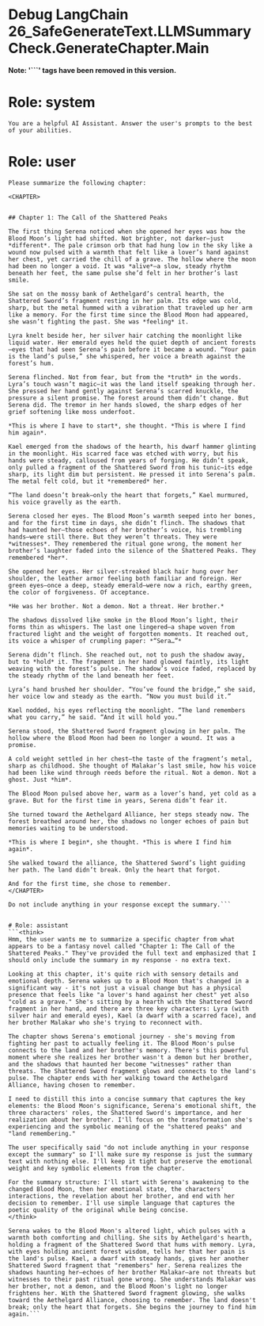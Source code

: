 # Debug LangChain 26_SafeGenerateText.LLMSummaryCheck.GenerateChapter.Main
**Note: '```' tags have been removed in this version.**



# Role: system
```You are a helpful AI Assistant. Answer the user's prompts to the best of your abilities.```


# Role: user
```
Please summarize the following chapter:

<CHAPTER>


## Chapter 1: The Call of the Shattered Peaks  

The first thing Serena noticed when she opened her eyes was how the Blood Moon’s light had shifted. Not brighter, not darker—just *different*. The pale crimson orb that had hung low in the sky like a wound now pulsed with a warmth that felt like a lover’s hand against her chest, yet carried the chill of a grave. The hollow where the moon had been no longer a void. It was *alive*—a slow, steady rhythm beneath her feet, the same pulse she’d felt in her brother’s last smile.  

She sat on the mossy bank of Aethelgard’s central hearth, the Shattered Sword’s fragment resting in her palm. Its edge was cold, sharp, but the metal hummed with a vibration that traveled up her arm like a memory. For the first time since the Blood Moon had appeared, she wasn’t fighting the past. She was *feeling* it.  

Lyra knelt beside her, her silver hair catching the moonlight like liquid water. Her emerald eyes held the quiet depth of ancient forests—eyes that had seen Serena’s pain before it became a wound. “Your pain is the land’s pulse,” she whispered, her voice a breath against the forest’s hum.  

Serena flinched. Not from fear, but from the *truth* in the words. Lyra’s touch wasn’t magic—it was the land itself speaking through her. She pressed her hand gently against Serena’s scarred knuckle, the pressure a silent promise. The forest around them didn’t change. But Serena did. The tremor in her hands slowed, the sharp edges of her grief softening like moss underfoot.  

*This is where I have to start*, she thought. *This is where I find him again*.  

Kael emerged from the shadows of the hearth, his dwarf hammer glinting in the moonlight. His scarred face was etched with worry, but his hands were steady, calloused from years of forging. He didn’t speak, only pulled a fragment of the Shattered Sword from his tunic—its edge sharp, its light dim but persistent. He pressed it into Serena’s palm. The metal felt cold, but it *remembered* her.  

“The land doesn’t break—only the heart that forgets,” Kael murmured, his voice gravelly as the earth.  

Serena closed her eyes. The Blood Moon’s warmth seeped into her bones, and for the first time in days, she didn’t flinch. The shadows that had haunted her—those echoes of her brother’s voice, his trembling hands—were still there. But they weren’t threats. They were *witnesses*. They remembered the ritual gone wrong, the moment her brother’s laughter faded into the silence of the Shattered Peaks. They remembered *her*.  

She opened her eyes. Her silver-streaked black hair hung over her shoulder, the leather armor feeling both familiar and foreign. Her green eyes—once a deep, steady emerald—were now a rich, earthy green, the color of forgiveness. Of acceptance.  

*He was her brother. Not a demon. Not a threat. Her brother.*  

The shadows dissolved like smoke in the Blood Moon’s light, their forms thin as whispers. The last one lingered—a shape woven from fractured light and the weight of forgotten moments. It reached out, its voice a whisper of crumpling paper: *“Sera…”*  

Serena didn’t flinch. She reached out, not to push the shadow away, but to *hold* it. The fragment in her hand glowed faintly, its light weaving with the forest’s pulse. The shadow’s voice faded, replaced by the steady rhythm of the land beneath her feet.  

Lyra’s hand brushed her shoulder. “You’ve found the bridge,” she said, her voice low and steady as the earth. “Now you must build it.”  

Kael nodded, his eyes reflecting the moonlight. “The land remembers what you carry,” he said. “And it will hold you.”  

Serena stood, the Shattered Sword fragment glowing in her palm. The hollow where the Blood Moon had been no longer a wound. It was a promise.  

A cold weight settled in her chest—the taste of the fragment’s metal, sharp as childhood. She thought of Malakar’s last smile, how his voice had been like wind through reeds before the ritual. Not a demon. Not a ghost. Just *him*.  

The Blood Moon pulsed above her, warm as a lover’s hand, yet cold as a grave. But for the first time in years, Serena didn’t fear it.  

She turned toward the Aethelgard Alliance, her steps steady now. The forest breathed around her, the shadows no longer echoes of pain but memories waiting to be understood.  

*This is where I begin*, she thought. *This is where I find him again*.  

She walked toward the alliance, the Shattered Sword’s light guiding her path. The land didn’t break. Only the heart that forgot.  

And for the first time, she chose to remember.
</CHAPTER>

Do not include anything in your response except the summary.```


# Role: assistant
```<think>
Hmm, the user wants me to summarize a specific chapter from what appears to be a fantasy novel called "Chapter 1: The Call of the Shattered Peaks." They've provided the full text and emphasized that I should only include the summary in my response - no extra text.

Looking at this chapter, it's quite rich with sensory details and emotional depth. Serena wakes up to a Blood Moon that's changed in a significant way - it's not just a visual change but has a physical presence that feels like "a lover's hand against her chest" yet also "cold as a grave." She's sitting by a hearth with the Shattered Sword fragment in her hand, and there are three key characters: Lyra (with silver hair and emerald eyes), Kael (a dwarf with a scarred face), and her brother Malakar who she's trying to reconnect with.

The chapter shows Serena's emotional journey - she's moving from fighting her past to actually feeling it. The Blood Moon's pulse connects to the land and her brother's memory. There's this powerful moment where she realizes her brother wasn't a demon but her brother, and the shadows that haunted her become "witnesses" rather than threats. The Shattered Sword fragment glows and connects to the land's pulse. The chapter ends with her walking toward the Aethelgard Alliance, having chosen to remember.

I need to distill this into a concise summary that captures the key elements: the Blood Moon's significance, Serena's emotional shift, the three characters' roles, the Shattered Sword's importance, and her realization about her brother. I'll focus on the transformation she's experiencing and the symbolic meaning of the "shattered peaks" and "land remembering."

The user specifically said "do not include anything in your response except the summary" so I'll make sure my response is just the summary text with nothing else. I'll keep it tight but preserve the emotional weight and key symbolic elements from the chapter.

For the summary structure: I'll start with Serena's awakening to the changed Blood Moon, then her emotional state, the characters' interactions, the revelation about her brother, and end with her decision to remember. I'll use simple language that captures the poetic quality of the original while being concise.
</think>

Serena wakes to the Blood Moon's altered light, which pulses with a warmth both comforting and chilling. She sits by Aethelgard's hearth, holding a fragment of the Shattered Sword that hums with memory. Lyra, with eyes holding ancient forest wisdom, tells her that her pain is the land's pulse. Kael, a dwarf with steady hands, gives her another Shattered Sword fragment that "remembers" her. Serena realizes the shadows haunting her—echoes of her brother Malakar—are not threats but witnesses to their past ritual gone wrong. She understands Malakar was her brother, not a demon, and the Blood Moon's light no longer frightens her. With the Shattered Sword fragment glowing, she walks toward the Aethelgard Alliance, choosing to remember. The land doesn't break; only the heart that forgets. She begins the journey to find him again.```